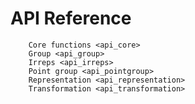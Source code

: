 # API Reference

```{toctree}
    Core functions <api_core>
    Group <api_group>
    Irreps <api_irreps>
    Point group <api_pointgroup>
    Representation <api_representation>
    Transformation <api_transformation>
```
